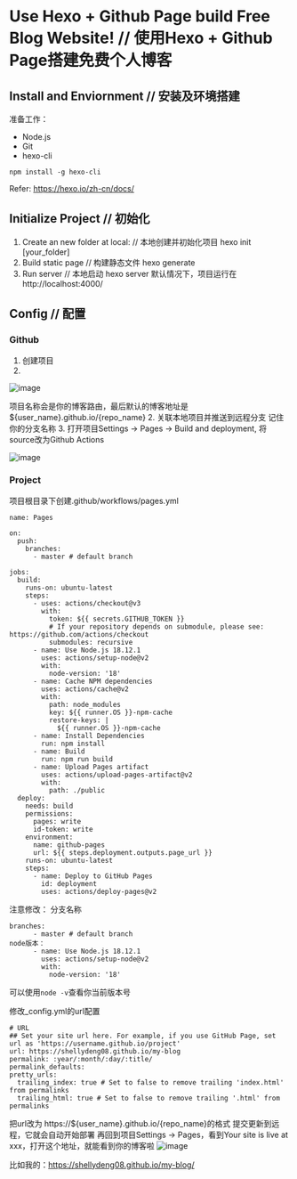 
# Use Hexo + Github Page build Free Blog Website! // 使用Hexo + Github Page搭建免费个人博客
## Install and Enviornment // 安装及环境搭建
准备工作：
- Node.js
- Git
- hexo-cli
```
npm install -g hexo-cli
```
Refer: https://hexo.io/zh-cn/docs/
## Initialize Project // 初始化
1. Create an new folder at local: // 本地创建并初始化项目
hexo init [your_folder]
2. Build static page // 构建静态文件
hexo generate
3. Run server // 本地启动
hexo server
默认情况下，项目运行在http://localhost:4000/
## Config // 配置
### Github
1. 创建项目
2. 
![image](https://github.com/ShellyDeng08/my-blog/assets/149735476/a5dc9830-695c-4501-a23e-601707a77196)

项目名称会是你的博客路由，最后默认的博客地址是${user_name}.github.io/{repo_name}
2. 关联本地项目并推送到远程分支
记住你的分支名称
3. 打开项目Settings -> Pages -> Build and deployment, 将source改为Github Actions

![image](https://github.com/ShellyDeng08/my-blog/assets/149735476/1f517135-9fde-4d7f-a24a-e135cb147919)

### Project
项目根目录下创建.github/workflows/pages.yml
```
name: Pages

on:
  push:
    branches:
      - master # default branch

jobs:
  build:
    runs-on: ubuntu-latest
    steps:
      - uses: actions/checkout@v3
        with:
          token: ${{ secrets.GITHUB_TOKEN }}
          # If your repository depends on submodule, please see: https://github.com/actions/checkout
          submodules: recursive
      - name: Use Node.js 18.12.1
        uses: actions/setup-node@v2
        with:
          node-version: '18'
      - name: Cache NPM dependencies
        uses: actions/cache@v2
        with:
          path: node_modules
          key: ${{ runner.OS }}-npm-cache
          restore-keys: |
            ${{ runner.OS }}-npm-cache
      - name: Install Dependencies
        run: npm install
      - name: Build
        run: npm run build
      - name: Upload Pages artifact
        uses: actions/upload-pages-artifact@v2
        with:
          path: ./public
  deploy:
    needs: build
    permissions:
      pages: write
      id-token: write
    environment:
      name: github-pages
      url: ${{ steps.deployment.outputs.page_url }}
    runs-on: ubuntu-latest
    steps:
      - name: Deploy to GitHub Pages
        id: deployment
        uses: actions/deploy-pages@v2
```
注意修改：
分支名称
```
branches:
      - master # default branch
node版本：
      - name: Use Node.js 18.12.1
        uses: actions/setup-node@v2
        with:
          node-version: '18'
```
可以使用`node -v`查看你当前版本号

修改_config.yml的url配置
```
# URL
## Set your site url here. For example, if you use GitHub Page, set url as 'https://username.github.io/project'
url: https://shellydeng08.github.io/my-blog
permalink: :year/:month/:day/:title/
permalink_defaults:
pretty_urls:
  trailing_index: true # Set to false to remove trailing 'index.html' from permalinks
  trailing_html: true # Set to false to remove trailing '.html' from permalinks
```
把url改为 https://${user_name}.github.io/{repo_name}的格式
提交更新到远程，它就会自动开始部署
再回到项目Settings -> Pages，看到Your site is live at xxx，打开这个地址，就能看到你的博客啦
![image](https://github.com/ShellyDeng08/my-blog/assets/149735476/d0058a69-c827-4afd-9480-b599534c2451)

比如我的：https://shellydeng08.github.io/my-blog/

